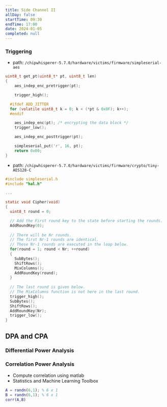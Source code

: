 ```yaml
---
title: Side Channel II
allDay: false
startTime: 09:30
endTime: 17:00
date: 2024-01-05
completed: null
---
```


### Triggering

- path: `/chipwhisperer-5.7.0/hardware/victims/firmware/simpleserial-aes`

```c
uint8_t get_pt(uint8_t* pt, uint8_t len)
{
    aes_indep_enc_pretrigger(pt);

	trigger_high();

  #ifdef ADD_JITTER
  for (volatile uint8_t k = 0; k < (*pt & 0x0F); k++);
  #endif

	aes_indep_enc(pt); /* encrypting the data block */
	trigger_low();

    aes_indep_enc_posttrigger(pt);

	simpleserial_put('r', 16, pt);
	return 0x00;
}
```

- path: `/chipwhisperer-5.7.0/hardware/victims/firmware/crypto/tiny-AES128-C`

```c
#include simpleserial.h
#include "hal.h"

...

static void Cipher(void)
{
  uint8_t round = 0;

  // Add the First round key to the state before starting the rounds.
  AddRoundKey(0); 
  
  // There will be Nr rounds.
  // The first Nr-1 rounds are identical.
  // These Nr-1 rounds are executed in the loop below.
  for(round = 1; round < Nr; ++round)
  {
    SubBytes();
    ShiftRows();
    MixColumns();
    AddRoundKey(round);
  }
  
  // The last round is given below.
  // The MixColumns function is not here in the last round.
  trigger_high();
  SubBytes();
  ShiftRows();
  AddRoundKey(Nr);
  trigger_low();
}
```

## DPA and CPA

### Differential Power Analysis

### Correlation Power Analysis

- Compute correlation using matlab
- Statistics and Machine Learning Toolbox

```matlab
A = randn(6,1); % 6 x 1
B = randn(6,1); % 6 x 1
corr(A,B)
```

